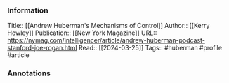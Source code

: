 
### Information
Title:: [[Andrew Huberman's Mechanisms of Control]]
Author:: [[Kerry Howley]]
Publication:: [[New York Magazine]]
URL:: https://nymag.com/intelligencer/article/andrew-huberman-podcast-stanford-joe-rogan.html
Read:: [[2024-03-25]]
Tags:: #huberman #profile 
#article

### Annotations
